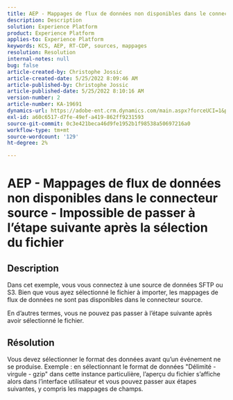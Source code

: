 ```yaml
---
title: AEP - Mappages de flux de données non disponibles dans le connecteur source - Impossible de passer à l’étape suivante après avoir sélectionné [!UICONTROL fichier]
description: Description
solution: Experience Platform
product: Experience Platform
applies-to: Experience Platform
keywords: KCS, AEP, RT-CDP, sources, mappages
resolution: Resolution
internal-notes: null
bug: false
article-created-by: Christophe Jossic
article-created-date: 5/25/2022 8:09:46 AM
article-published-by: Christophe Jossic
article-published-date: 5/25/2022 8:10:16 AM
version-number: 2
article-number: KA-19691
dynamics-url: https://adobe-ent.crm.dynamics.com/main.aspx?forceUCI=1&pagetype=entityrecord&etn=knowledgearticle&id=94939e04-02dc-ec11-a7b6-0022480b01c6
exl-id: a60c6517-d7fe-49ef-a419-862ff9231593
source-git-commit: 0c3e421beca46d9fe1952b1f98538a50697216a0
workflow-type: tm+mt
source-wordcount: '129'
ht-degree: 2%

---
```


# AEP - Mappages de flux de données non disponibles dans le connecteur source - Impossible de passer à l’étape suivante après la sélection du fichier

## Description


Dans cet exemple, vous vous connectez à une source de données SFTP ou S3. Bien que vous ayez sélectionné le fichier à importer, les mappages de flux de données ne sont pas disponibles dans le connecteur source.

En d’autres termes, vous ne pouvez pas passer à l’étape suivante après avoir sélectionné le fichier.




## Résolution


Vous devez sélectionner le format des données avant qu’un événement ne se produise.
Exemple : en sélectionnant le format de données &quot;Délimité - virgule - gzip&quot; dans cette instance particulière, l’aperçu du fichier s’affiche alors dans l’interface utilisateur et vous pouvez passer aux étapes suivantes, y compris les mappages de champs.
